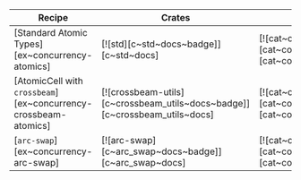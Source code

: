 | Recipe | Crates | Categories |
|---|---|---|
| [Standard Atomic Types][ex~concurrency-atomics] | [![std][c~std~docs~badge]][c~std~docs] | [![cat~concurrency][cat~concurrency~badge]][cat~concurrency] |
| [AtomicCell with `crossbeam`][ex~concurrency-crossbeam-atomics] | [![crossbeam-utils][c~crossbeam_utils~docs~badge]][c~crossbeam_utils~docs] | [![cat~concurrency][cat~concurrency~badge]][cat~concurrency] |
| [`arc-swap`][ex~concurrency-arc-swap] | [![arc-swap][c~arc_swap~docs~badge]][c~arc_swap~docs] | [![cat~concurrency][cat~concurrency~badge]][cat~concurrency] |
